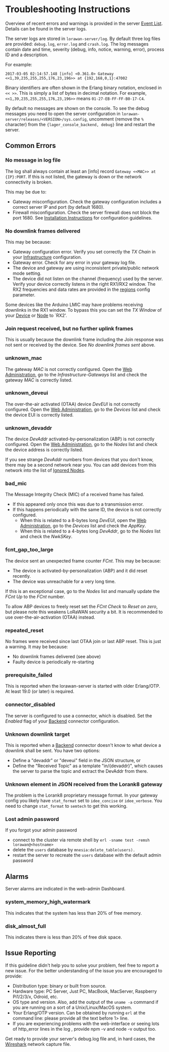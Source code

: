 # Troubleshooting Instructions

Overview of recent errors and warnings is provided in the server [Event List](Events.md).
Details can be found in the server logs.

The server logs are stored in `lorawan-server/log`. By default three log files are
provided: `debug.log`, `error.log` and `crash.log`. The log messages contain date
and time, severity (debug, info, notice, warning, error), process ID and a description.

For example:
```
2017-03-05 02:14:57.148 [info] <0.361.0> Gateway <<1,39,235,255,255,176,23,196>> at {192,168,0,1}:47002
```

Binary identifiers are often shown in the Erlang binary notation, enclosed in `<< >>`. This
is simply a list of bytes in decimal notation.
For example, `<<1,39,235,255,255,176,23,196>>` means `01-27-EB-FF-FF-B0-17-C4`.

By default no messages are shown on the console. To see the debug messages you need to
open the server configuration in `lorawan-server/releases/<VERSION>/sys.config`,
uncomment (remove the `%` character) from the `{lager_console_backend, debug}` line
and restart the server.

## Common Errors

### No message in log file

The log shall always contain at least an [info] record `Gateway <<MAC>> at {IP}:PORT`.
If this is not listed, the gateway is down or the network connectivity is broken.

This may be due to:
 * Gateway misconfiguration. Check the gateway configuration includes a correct
   server IP and port (by default 1680).
 * Firewall misconfiguration. Check the server firewall does not block the port 1680.
   See [Installation Instructions](Installation.md) for configuration guidelines.

### No downlink frames delivered

This may be because:
 * Gateway configuration error. Verify you set correctly the *TX Chain* in your
   [Infrastructure](Infrastructure.md) configuration.
 * Gateway error. Check for any error in your gateway log file.
 * The device and gateway are using inconsistent private/public network mode setting.
 * The device did not listen on the channel (frequency) used by the server. Verify
   your device correctly listens in the right RX1/RX2 window. The RX2 frequencies
   and data rates are provided in the
   [regions](https://github.com/gotthardp/lorawan-server/blob/master/src/lorawan_server.app.src#L28)
   config parameter.

Some devices like the Arduino LMIC may have problems receiving downlinks in the RX1
window. To bypass this you can set the *TX Window* of your [Device](Devices.md)
or [Node](Nodes.md) to `RX2'.

### Join request received, but no further uplink frames

This is usually because the downlink frame including the Join response was not sent or
received by the device. See *No downlink frames sent* above.

### unknown_mac

The gateway *MAC* is not correctly configured.
Open the [Web Administration](Administration.md), go to the *Infrastructure-Gateways*
list and check the gateway *MAC* is correctly listed.

### unknown_deveui

The over-the-air activated (OTAA) device *DevEUI* is not correctly configured.
Open the [Web Administration](Administration.md), go to the *Devices* list
and check the device EUI is correctly listed.

### unknown_devaddr

The device *DevAddr* activated-by-personalization (ABP) is not correctly configured.
Open the [Web Administration](Administration.md), go to the *Nodes* list
and check the device address is correctly listed.

If you see strange *DevAddr* numbers from devices that you don't know, there
may be a second network near you. You can add devices from this network into
the list of [Ignored Nodes](Infrastructure.md).

### bad_mic

The Message Integrity Check (MIC) of a received frame has failed.
 * If this appeared only once this was due to a transmission error.
 * If this happens periodically with the same ID, the device is not correctly
   configured.
   * When this is related to a 8-bytes long *DevEUI*, open the
     [Web Administration](Administration.md),
     go to the *Devices* list and check the *AppKey*.
   * When this is related to a 4-bytes long *DevAddr*, go to the *Nodes* list
     and check the *NwkSKey*.

### fcnt_gap_too_large

The device sent an unexpected frame counter *FCnt*. This may be because:
 * The device is activated-by-personalization (ABP) and it did reset recently.
 * The device was unreachable for a very long time.

If this is an exceptional case, go to the *Nodes* list and manually update the
*FCnt Up* to the *FCnt* number.

To allow ABP devices to freely reset set the *FCnt Check* to *Reset on zero*,
but please note this weakens LoRaWAN security a bit.
It is recommended to use over-the-air-activation (OTAA) instead.

### repeated_reset

No frames were received since last OTAA join or last ABP reset. This is just a
warning. It may be because:
 * No downlink frames delivered (see above)
 * Faulty device is periodically re-starting

### prerequisite_failed

This is reported when the lorawan-server is started with older Erlang/OTP. At
least 19.0 (or later) is required.

### connector_disabled

The server is configured to use a connector, which is disabled. Set the
*Enabled* flag of your [Backend](Backends.md) connector configuration.

### Unknown downlink target

This is reported when a [Backend](Backends.md) connector doesn't know to what
device a downlink shall be sent. You have two options:
 * Define a "devaddr" or "deveui" field in the JSON structure, or
 * Define the "Received Topic" as a template "in/{devaddr}", which causes the
   server to parse the topic and extract the DevAddr from there.

### Unknown element in JSON received from the Lorank8 gateway

The problem is the Lorank8 proprietary message format. In your gateway config
you likely have `stat_format` set to `idee_concise` or `idee_verbose`. You need
to change `stat_format` to `semtech` to get this working.

### Lost admin password

If you forgot your admin password
 * connect to the cluster via remote shell by `erl -sname test -remsh lorawan@<hostname>`
 * delete the `users` database by `mnesia:delete_table(users).`
 * restart the server to recreate the `users` database with the default admin password


## Alarms

Server alarms are indicated in the web-admin Dashboard.

### system_memory_high_watermark

This indicates that the system has less than 20% of free memory.

### disk_almost_full

This indicates there is less than 20% of free disk space.


## Issue Reporting

If this guideline didn't help you to solve your problem, feel free to report a
new issue. For the better understanding of the issue you are encouraged to provide:
 *  Distribution type: binary or built from source.
 *  Hardware type: PC Server, Just PC, MacBook, MacServer, Raspberry Pi1/2/3/x, Odroid, etc.
 *  OS type and version. Also, add the output of the `uname -a` command if you
    are running on a sort of a Unix/Linux/MacOS system.
 *  Your Erlang/OTP version. Can be obtained by running `erl` at the command line:
    please provide all the text before 1> line.
 *  If you are experiencing problems with the web-interface or seeing lots of
    http_error lines in the log , provide npm -v and node -v output too.

Get ready to provide your server's debug.log file and, in hard cases,
the [Wireshark](https://www.wireshark.org) network capture file.
